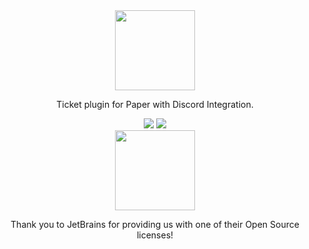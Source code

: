 <div align=center>
    <img src="https://svgur.com/i/zE5.svg" width="128">
    <br />
    <p>Ticket plugin for Paper with Discord Integration.</p>
    <img src="https://img.shields.io/discord/656662012364849183?style=for-the-badge" />
    <span> </span>
    <img src="https://img.shields.io/github/actions/workflow/status/broccolai/tickets/gradle.yml?style=for-the-badge" />
    <br />
    <img src="https://user-images.githubusercontent.com/28634904/122402352-4e7efb00-cf75-11eb-818d-8309772fe45d.png" width="128" />
    <p>Thank you to JetBrains for providing us with one of their Open Source licenses!</p>
</div>

